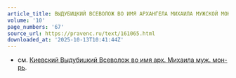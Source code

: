```yaml
---
article_title: ВЫДУБИЦКИЙ ВСЕВОЛОЖ ВО ИМЯ АРХАНГЕЛА МИХАИЛА МУЖСКОЙ МОНАСТЫРЬ
volume: '10'
page_numbers: '67'
source_url: https://pravenc.ru/text/161065.html
downloaded_at: '2025-10-13T10:41:44Z'
---
```


- см. [Киевский Выдубицкий Всеволож во имя арх. Михаила муж. мон-рь](<https://pravenc.ru/text/Киевский Выдубицкий Всеволож во имя арх  Михаила муж  мон-рь.html>).
